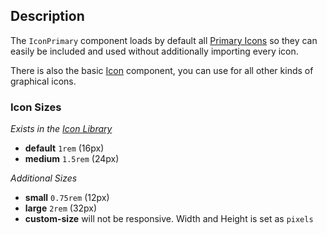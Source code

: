 ## Description

The `IconPrimary` component loads by default all [Primary Icons](/icons/primary) so they can easily be included and used without additionally importing every icon.

There is also the basic [Icon](/uilib/components/icon/) component, you can use for all other kinds of graphical icons.

### Icon Sizes

_Exists in the [Icon Library](/icons)_

- **default** `1rem` (16px)
- **medium** `1.5rem` (24px)

_Additional Sizes_

- **small** `0.75rem` (12px)
- **large** `2rem` (32px)
- **custom-size** will not be responsive. Width and Height is set as `pixels`
